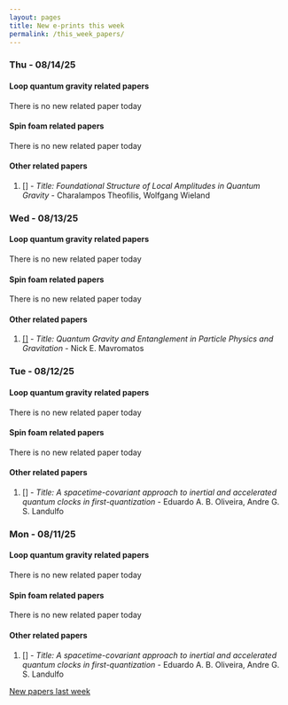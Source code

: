 ```yaml
---
layout: pages
title: New e-prints this week
permalink: /this_week_papers/
---
```




### Thu - 08/14/25

#### Loop quantum gravity related papers

There is no new related paper today 

#### Spin foam related papers

There is no new related paper today 



#### Other related papers

1. [[]](https://arxiv.org/abs/) - *Title:
          Foundational Structure of Local Amplitudes in Quantum Gravity* - Charalampos Theofilis, Wolfgang Wieland



### Wed - 08/13/25

#### Loop quantum gravity related papers

There is no new related paper today 

#### Spin foam related papers

There is no new related paper today 



#### Other related papers

1. [[]](https://arxiv.org/abs/) - *Title:
          Quantum Gravity and Entanglement in Particle Physics and Gravitation* - Nick E. Mavromatos



### Tue - 08/12/25

#### Loop quantum gravity related papers

There is no new related paper today 

#### Spin foam related papers

There is no new related paper today 



#### Other related papers

1. [[]](https://arxiv.org/abs/) - *Title:
          A spacetime-covariant approach to inertial and accelerated quantum clocks in first-quantization* - Eduardo A. B. Oliveira, Andre G. S. Landulfo



### Mon - 08/11/25

#### Loop quantum gravity related papers

There is no new related paper today 

#### Spin foam related papers

There is no new related paper today 



#### Other related papers

1. [[]](https://arxiv.org/abs/) - *Title:
          A spacetime-covariant approach to inertial and accelerated quantum clocks in first-quantization* - Eduardo A. B. Oliveira, Andre G. S. Landulfo






[New papers last week]({{site.url}}/archived/weekly/pre-prints/2025/08/11/archived_weekly_papers.html)